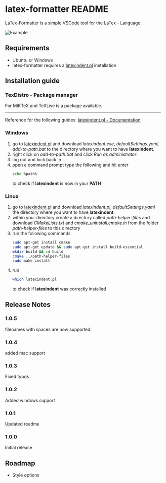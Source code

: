 
# latex-formatter README

LaTex-Formatter is a simple VSCode tool for the LaTex - Language

![Example](https://github.com/nfode/latex-formatter/raw/master/img/format_example.gif)

## Requirements

- Ubuntu or Windows
- latex-formatter requires a [latexindent.pl](https://github.com/cmhughes/latexindent.pl) installation

## Installation guide

### TexDistro - Package manager

For MiKTeX and TeXLive is a package available.

*****

Reference for the following guides: [latexindent.pl - Documentation](https://github.com/cmhughes/latexindent.pl/tree/master/documentation)
### Windows
1. go to [latexindent.pl](https://github.com/cmhughes/latexindent.pl) and download *latexindent.exe*, *defaultSettings.yaml*, *add-to-path.bat* to the directory where you want to have **latexindent**.
2. right click on *add-to-path.bat* and click *Run as administrator*.
3. log out and lock back in
4. open a command prompt type the following and hit enter
    ```bash
    echo %path%
    ``` 
    to check if **latexindent** is now in your **PATH**

### Linux
1. go to [latexindent.pl](https://github.com/cmhughes/latexindent.pl) and download *latexindent.pl*, *defaultSettings.yaml* the directory where you want to have **latexindent**.
2. within your directory create a directory called *path-helper-files* and download *CMakeLists.txt* and *cmake_uninstall.cmake.in* from the folder *path-helper-files* to this directory
3. run the following commands
    ```bash
    sudo apt-get install cmake
    sudo apt-get update && sudo apt-get install build-essential
    mkdir build && cd build
    cmake ../path-helper-files
    sudo make install
    ```
4. run
    ```bash
    which latexindent.pl
    ```
    to check if **latexindent** was correctly installed

## Release Notes
### 1.0.5

filenames with spaces are now supported

### 1.0.4

added mac support

### 1.0.3

Fixed typos

### 1.0.2

Added windows support

### 1.0.1

Updated readme

### 1.0.0

Initial release

## Roadmap

- Style options

